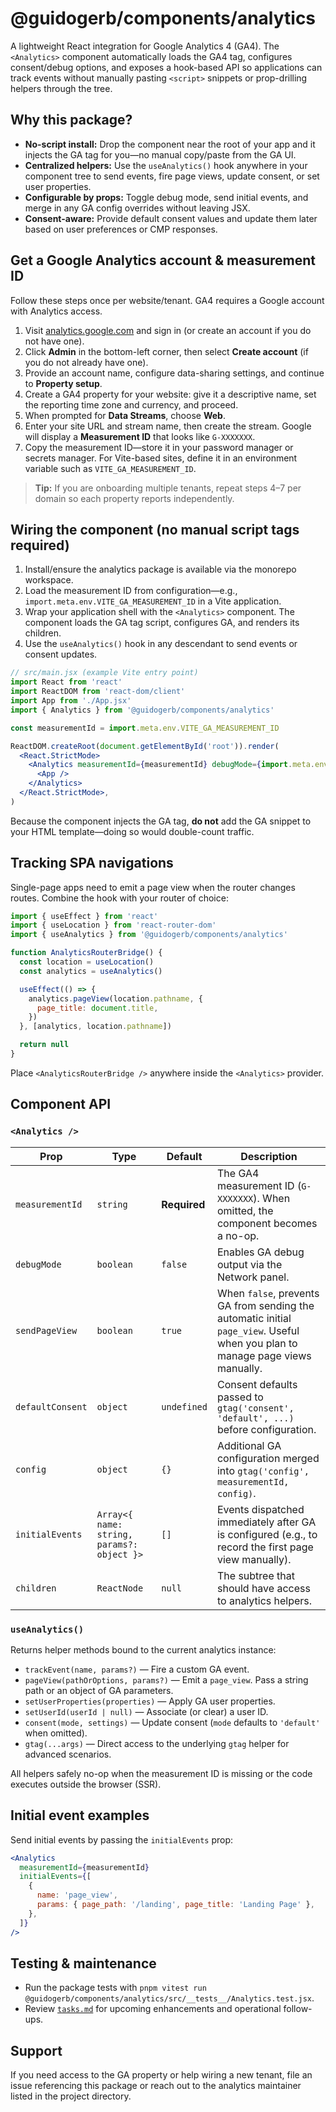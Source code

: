 # @guidogerb/components/analytics

A lightweight React integration for Google Analytics 4 (GA4). The `<Analytics>` component automatically loads the GA4 tag, configures consent/debug options, and exposes a hook-based API so applications can track events without manually pasting `<script>` snippets or prop-drilling helpers through the tree.

## Why this package?
- **No-script install:** Drop the component near the root of your app and it injects the GA tag for you—no manual copy/paste from the GA UI.
- **Centralized helpers:** Use the `useAnalytics()` hook anywhere in your component tree to send events, fire page views, update consent, or set user properties.
- **Configurable by props:** Toggle debug mode, send initial events, and merge in any GA config overrides without leaving JSX.
- **Consent-aware:** Provide default consent values and update them later based on user preferences or CMP responses.

## Get a Google Analytics account & measurement ID
Follow these steps once per website/tenant. GA4 requires a Google account with Analytics access.

1. Visit [analytics.google.com](https://analytics.google.com/) and sign in (or create an account if you do not have one).
2. Click **Admin** in the bottom-left corner, then select **Create account** (if you do not already have one).
3. Provide an account name, configure data-sharing settings, and continue to **Property setup**.
4. Create a GA4 property for your website: give it a descriptive name, set the reporting time zone and currency, and proceed.
5. When prompted for **Data Streams**, choose **Web**.
6. Enter your site URL and stream name, then create the stream. Google will display a **Measurement ID** that looks like `G-XXXXXXX`.
7. Copy the measurement ID—store it in your password manager or secrets manager. For Vite-based sites, define it in an environment variable such as `VITE_GA_MEASUREMENT_ID`.

> **Tip:** If you are onboarding multiple tenants, repeat steps 4–7 per domain so each property reports independently.

## Wiring the component (no manual script tags required)
1. Install/ensure the analytics package is available via the monorepo workspace.
2. Load the measurement ID from configuration—e.g., `import.meta.env.VITE_GA_MEASUREMENT_ID` in a Vite application.
3. Wrap your application shell with the `<Analytics>` component. The component loads the GA tag script, configures GA, and renders its children.
4. Use the `useAnalytics()` hook in any descendant to send events or consent updates.

```jsx
// src/main.jsx (example Vite entry point)
import React from 'react'
import ReactDOM from 'react-dom/client'
import App from './App.jsx'
import { Analytics } from '@guidogerb/components/analytics'

const measurementId = import.meta.env.VITE_GA_MEASUREMENT_ID

ReactDOM.createRoot(document.getElementById('root')).render(
  <React.StrictMode>
    <Analytics measurementId={measurementId} debugMode={import.meta.env.DEV}>
      <App />
    </Analytics>
  </React.StrictMode>,
)
```

Because the component injects the GA tag, **do not** add the GA snippet to your HTML template—doing so would double-count traffic.

## Tracking SPA navigations
Single-page apps need to emit a page view when the router changes routes. Combine the hook with your router of choice:

```jsx
import { useEffect } from 'react'
import { useLocation } from 'react-router-dom'
import { useAnalytics } from '@guidogerb/components/analytics'

function AnalyticsRouterBridge() {
  const location = useLocation()
  const analytics = useAnalytics()

  useEffect(() => {
    analytics.pageView(location.pathname, {
      page_title: document.title,
    })
  }, [analytics, location.pathname])

  return null
}
```

Place `<AnalyticsRouterBridge />` anywhere inside the `<Analytics>` provider.

## Component API
### `<Analytics />`
| Prop | Type | Default | Description |
| --- | --- | --- | --- |
| `measurementId` | `string` | **Required** | The GA4 measurement ID (`G-XXXXXXX`). When omitted, the component becomes a no-op. |
| `debugMode` | `boolean` | `false` | Enables GA debug output via the Network panel. |
| `sendPageView` | `boolean` | `true` | When `false`, prevents GA from sending the automatic initial `page_view`. Useful when you plan to manage page views manually. |
| `defaultConsent` | `object` | `undefined` | Consent defaults passed to `gtag('consent', 'default', ...)` before configuration. |
| `config` | `object` | `{}` | Additional GA configuration merged into `gtag('config', measurementId, config)`. |
| `initialEvents` | `Array<{ name: string, params?: object }>` | `[]` | Events dispatched immediately after GA is configured (e.g., to record the first page view manually). |
| `children` | `ReactNode` | `null` | The subtree that should have access to analytics helpers. |

### `useAnalytics()`
Returns helper methods bound to the current analytics instance:

- `trackEvent(name, params?)` — Fire a custom GA event.
- `pageView(pathOrOptions, params?)` — Emit a `page_view`. Pass a string path or an object of GA parameters.
- `setUserProperties(properties)` — Apply GA user properties.
- `setUserId(userId | null)` — Associate (or clear) a user ID.
- `consent(mode, settings)` — Update consent (`mode` defaults to `'default'` when omitted).
- `gtag(...args)` — Direct access to the underlying `gtag` helper for advanced scenarios.

All helpers safely no-op when the measurement ID is missing or the code executes outside the browser (SSR).

## Initial event examples
Send initial events by passing the `initialEvents` prop:

```jsx
<Analytics
  measurementId={measurementId}
  initialEvents={[
    {
      name: 'page_view',
      params: { page_path: '/landing', page_title: 'Landing Page' },
    },
  ]}
/>
```

## Testing & maintenance
- Run the package tests with `pnpm vitest run @guidogerb/components/analytics/src/__tests__/Analytics.test.jsx`.
- Review [`tasks.md`](./tasks.md) for upcoming enhancements and operational follow-ups.

## Support
If you need access to the GA property or help wiring a new tenant, file an issue referencing this package or reach out to the analytics maintainer listed in the project directory.

